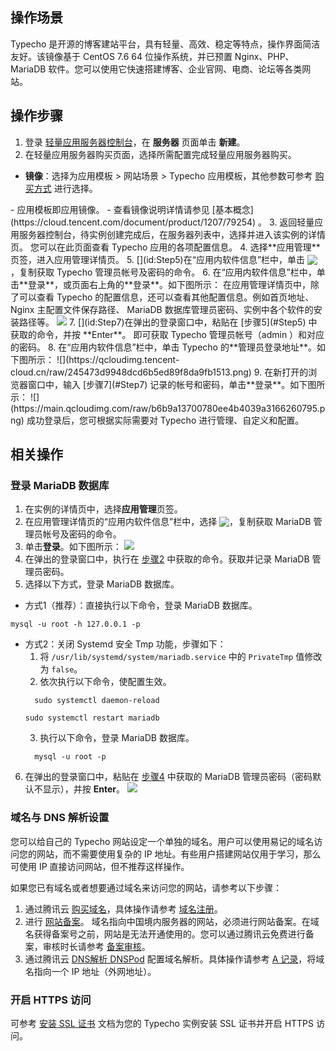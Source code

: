 ## 操作场景
Typecho 是开源的博客建站平台，具有轻量、高效、稳定等特点，操作界面简洁友好。该镜像基于 CentOS 7.6 64 位操作系统，并已预置 Nginx、PHP、MariaDB 软件。您可以使用它快速搭建博客、企业官网、电商、论坛等各类网站。

## 操作步骤
1. 登录 [轻量应用服务器控制台](https://console.cloud.tencent.com/lighthouse/instance/index)，在 **服务器** 页面单击 **新建**。
2. 在轻量应用服务器购买页面，选择所需配置完成轻量应用服务器购买。
 - **镜像**：选择为应用模板 > 网站场景 > Typecho 应用模板，其他参数可参考 [购买方式](https://cloud.tencent.com/document/product/1207/44580) 进行选择。
<dx-alert infotype="explain" title="">
- 应用模板即应用镜像。
- 查看镜像说明详情请参见 [基本概念](https://cloud.tencent.com/document/product/1207/79254) 。
</dx-alert>
3. 返回轻量应用服务器控制台，待实例创建完成后，在服务器列表中，选择并进入该实例的详情页。
您可以在此页面查看 Typecho 应用的各项配置信息。
4. 选择**应用管理**页签，进入应用管理详情页。
5. [](id:Step5)在“应用内软件信息”栏中，单击 <img src="https://main.qcloudimg.com/raw/6603ab4f907562addb1c01596c6296cd.png" style="margin:-3px 0px">，复制获取 Typecho 管理员帐号及密码的命令。
6. 在“应用内软件信息”栏中，单击**登录**，或页面右上角的**登录**。如下图所示：
<dx-alert infotype="explain" title="">
在应用管理详情页中，除了可以查看 Typecho 的配置信息，还可以查看其他配置信息。例如首页地址、 Nginx 主配置文件保存路径、 MariaDB 数据库管理员密码、实例中各个软件的安装路径等。
</dx-alert>
<img src="https://qcloudimg.tencent-cloud.cn/raw/524dda455dd4fdedb7075ae3c4aa4a1a.png"/>
7. [](id:Step7)在弹出的登录窗口中，粘贴在 [步骤5](#Step5) 中获取的命令，并按 **Enter**。
即可获取 Typecho 管理员帐号（admin ）和对应的密码。
8. 在“应用内软件信息”栏中，单击 Typecho 的**管理员登录地址**。如下图所示：
![](https://qcloudimg.tencent-cloud.cn/raw/245473d9948dcd6b5ed89f8da9fb1513.png)
9. 在新打开的浏览器窗口中，输入 [步骤7](#Step7) 记录的帐号和密码，单击**登录**。如下图所示：
![](https://main.qcloudimg.com/raw/b6b9a13700780ee4b4039a3166260795.png)
成功登录后，您可根据实际需要对 Typecho 进行管理、自定义和配置。

## 相关操作

### 登录 MariaDB 数据库
1. 在实例的详情页中，选择**应用管理**页签。
2. [](id:Step2)在应用管理详情页的“应用内软件信息”栏中，选择 <img src="https://main.qcloudimg.com/raw/6603ab4f907562addb1c01596c6296cd.png" style="margin:-3px 0px">，复制获取 MariaDB 管理员帐号及密码的命令。
3. 单击**登录**。如下图所示：
![](https://qcloudimg.tencent-cloud.cn/raw/60d55c9abc40f8510131357ea0ec2cf1.png)
4. [](id:Step4)在弹出的登录窗口中，执行在 [步骤2](#Step2) 中获取的命令。获取并记录 MariaDB 管理员密码。
5. 选择以下方式，登录 MariaDB 数据库。
 - 方式1（推荐）：直接执行以下命令，登录 MariaDB 数据库。
```shellsession
mysql -u root -h 127.0.0.1 -p
```
 - 方式2：关闭 Systemd 安全 Tmp 功能，步骤如下：
    1. 将 `/usr/lib/systemd/system/mariadb.service` 中的 `PrivateTmp` 值修改为 `false`。
    2. 依次执行以下命令，使配置生效。
   ```shellsession
	 sudo systemctl daemon-reload
	 ```
	 ```shellsession
	 sudo systemctl restart mariadb
	 ```
	 3. 执行以下命令，登录 MariaDB 数据库。
   ```shellsession
	 mysql -u root -p
	 ```
6. 在弹出的登录窗口中，粘贴在 [步骤4](#Step4) 中获取的 MariaDB 管理员密码（密码默认不显示），并按 **Enter**。
![](https://qcloudimg.tencent-cloud.cn/raw/237e48345de4a5d26c5af29b17fd6b23.png)


### 域名与 DNS 解析设置
您可以给自己的 Typecho 网站设定一个单独的域名。用户可以使用易记的域名访问您的网站，而不需要使用复杂的 IP 地址。有些用户搭建网站仅用于学习，那么可使用 IP 直接访问网站，但不推荐这样操作。

如果您已有域名或者想要通过域名来访问您的网站，请参考以下步骤：
1. 通过腾讯云 [购买域名](https://dnspod.cloud.tencent.com/?from=qcloud)，具体操作请参考 [域名注册](https://cloud.tencent.com/document/product/242/9595)。
2. 进行 [网站备案](https://cloud.tencent.com/product/ba?from=qcloudHpHeaderBa&fromSource=qcloudHpHeaderBa)。 
域名指向中国境内服务器的网站，必须进行网站备案。在域名获得备案号之前，网站是无法开通使用的。您可以通过腾讯云免费进行备案，审核时长请参考 [备案审核](https://cloud.tencent.com/document/product/243/19650)。
3. 通过腾讯云 [DNS解析 DNSPod](https://cloud.tencent.com/product/cns?from=qcloudHpHeaderCns&fromSource=qcloudHpHeaderCns) 配置域名解析。具体操作请参考 [A 记录](https://cloud.tencent.com/document/product/302/3449)，将域名指向一个 IP 地址（外网地址）。

### 开启 HTTPS 访问
可参考 [安装 SSL 证书](https://cloud.tencent.com/document/product/1207/47027) 文档为您的 Typecho 实例安装 SSL 证书并开启 HTTPS 访问。
